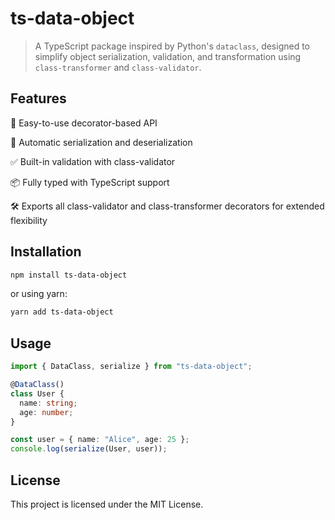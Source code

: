# ts-data-object

> A TypeScript package inspired by Python's `dataclass`, designed to simplify object serialization, validation, and transformation using `class-transformer` and `class-validator`.

## Features

🎯 Easy-to-use decorator-based API

🔄 Automatic serialization and deserialization

✅ Built-in validation with class-validator

📦 Fully typed with TypeScript support

🛠 Exports all class-validator and class-transformer decorators for extended flexibility

## Installation
```bash
npm install ts-data-object
```

or using yarn:
```bash
yarn add ts-data-object
```
## Usage

```typescript
import { DataClass, serialize } from "ts-data-object";

@DataClass()
class User {
  name: string;
  age: number;
}

const user = { name: "Alice", age: 25 };
console.log(serialize(User, user));
```
## License

This project is licensed under the MIT License.

